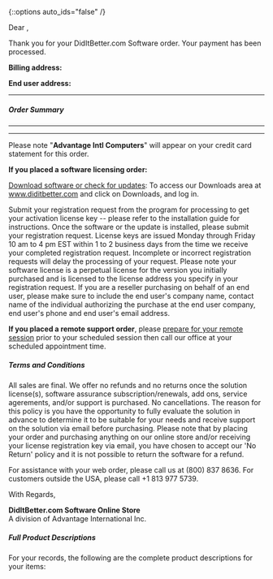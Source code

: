 {::options auto_ids="false" /}

Dear ,

Thank you for your DidItBetter.com Software order. Your payment has been
processed.

**Billing address:**

**End user address:**

* * *

##### Order Summary

* * *

* * *

Please note \"**Advantage Intl Computers**\" will appear on your credit
card statement for this order.

**If you placed a software licensing order:**

[Download software or check for updates][1]: To access our Downloads
area at www.diditbetter.com and click on Downloads, and log in.

Submit your registration request from the program for processing to get
your activation license key \-- please refer to the installation guide
for instructions. Once the software or the update is installed, please
submit your registration request. License keys are issued Monday through
Friday 10 am to 4 pm EST within 1 to 2 business days from the time we
receive your completed registration request. Incomplete or incorrect
registration requests will delay the processing of your request. Please
note your software license is a perpetual license for the version you
initially purchased and is licensed to the license address you specify
in your registration request. If you are a reseller purchasing on behalf
of an end user, please make sure to include the end user\'s company
name, contact name of the individual authorizing the purchase at the end
user company, end user\'s phone and end user\'s email address.

**If you placed a remote support order**, please [prepare for your
remote session][2] prior to your scheduled session then call our office
at your scheduled appointment time.

##### Terms and Conditions

All sales are final. We offer no refunds and no returns once the
solution license(s), software assurance subscription/renewals, add ons,
service agerements, and/or support is purchased. No cancellations. The
reason for this policy is you have the opportunity to fully evaluate the
solution in advance to determine it to be suitable for your needs and
receive support on the solution via email before purchasing. Please note
that by placing your order and purchasing anything on our online store
and/or receiving your license registration key via email, you have
chosen to accept our \'No Return\' policy and it is not possible to return
the software for a refund.

For assistance with your web order, please call us at (800) 837 8636.
For customers outside the USA, please call +1 813 977 5739.

With Regards,

**DidItBetter.com Software Online Store**  
A division of Advantage International Inc.

##### Full Product Descriptions

For your records, the following are the complete product descriptions
for your items:

[1]: http://www.diditbetter.com/store.aspx
[2]: http://support.diditbetter.com/remote-support.aspx

